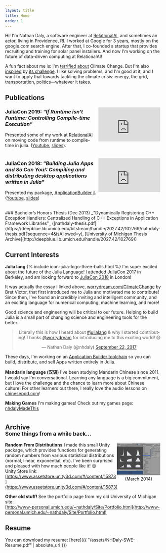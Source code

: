 ```yaml
---
layout: title
title: Home
order: 1
---
```


Hi! I'm Nathan Daly, a software engineer at
[RelationalAI](http://relational.ai), and sometimes an actor, living in
Providence, RI. I worked at Google for 3 years, mostly on the google.com search
engine. After that, I co-founded a startup that provides recruiting and
training for solar panel installers. And now I'm working on the future of
data-driven computing at RelationalAI!

A fun fact about me is: I'm [terrified](https://xkcd.com/1732/)
[about](https://en.wikipedia.org/wiki/IPCC_Fifth_Assessment_Report#Projections)
Climate Change. But I'm also [inspired](http://worrydream.com/ClimateChange) by
[its challenge](http://tnp_encoded_videos.s3.amazonaws.com/web_videos/140927_FONG_FULL_WEB_9100.mp4).
I like solving problems, and I'm good at it, and I want to apply that towards
tackling the climate crisis: energy, the grid, transportation,
politics—whatever it takes.


<div class="seperator"> </div>


## Publications

<div style="float:right; padding:2px;">
<iframe width="200" height="110" src="https://www.youtube.com/embed/JCFej--XER0?start=181" frameborder="0" allow="accelerometer; autoplay; encrypted-media; gyroscope; picture-in-picture" allowfullscreen></iframe>
</div>

### JuliaCon 2019: _"If Runtime isn't Funtime: Controlling Compile-time Execution"_
Presented some of my work at [RelationalAI](http://relational.ai) on moving code from runtime to compile-time in julia. ([Youtube](https://www.youtube.com/watch?v=JCFej--XER0), [slides](https://github.com/NHDaly/juliaCon2019-If_Runtime_isn-t_Funtime-Slides)).
<br>  <!-- Eww, these <br>s are needed to prevent the youtube iframes from overlapping -->
<br>

<div style="float:right; padding:2px;">
<iframe width="200" height="110" src="https://www.youtube.com/embed/kSp6d3qSb3I" frameborder="0" allow="autoplay; encrypted-media" allowfullscreen></iframe>
</div>

### JuliaCon 2018: _"Building Julia Apps and So Can You!: Compiling and distributing desktop applications written in Julia"_
Presented my package, [ApplicationBuilder.jl](https://github.com/NHDaly/ApplicationBuilder.jl). ([Youtube](https://youtu.be/kSp6d3qSb3I?t=5m23s), [slides](https://github.com/NHDaly/juliaCon2018-ApplicationBuilder-Slides))

<br>
### Bachelor’s Honors Thesis (Dec 2013)
_"Dynamically Registering C++ Exception Handlers:
Centralized Handling of C++ Exceptions in Application Framework Libraries"_
([nathdaly-thesis.pdf](https://deepblue.lib.umich.edu/bitstream/handle/2027.42/102769/nathdaly-thesis.pdf?sequence=4&isAllowed=y), [University of Michigan Thesis Archive](http://deepblue.lib.umich.edu/handle/2027.42/102769))



## Current Interests
**Julia lang**  {% include icon-julia-logo-three-balls.html %} I'm super excited about the future of the [Julia Language](https://julialang.org)! I attended [JuliaCon 2017](http://juliacon.org/2017/) in Berkeley, and am looking forward to [JuliaCon 2018](http://juliacon.org/2018/) in London!

It was actually the essay I linked above,
[worrydream.com/ClimateChange](http://worrydream.com/ClimateChange) by Bret Victor,
that first introduced me to Julia and motivated me to contribute! Since then,
I've found an incredibly inviting and intelligent community, and an exciting
language for numerical computing, machine learning, and more!

Good science and engineering will be critical to our future. Helping to build
Julia is a small part of changing science and engineering tools for the better.

<blockquote class="twitter-tweet" align="center" width="500" data-lang="en"><p lang="en" dir="ltr">Literally this is how I heard about <a href="https://twitter.com/hashtag/julialang?src=hash&amp;ref_src=twsrc%5Etfw">#julialang</a> &amp; why I started contributing! Thanks <a href="https://twitter.com/worrydream?ref_src=twsrc%5Etfw">@worrydream</a> for introducing me to this exciting world! 😄</p>&mdash; Nathan Daly (@nhdaly) <a href="https://twitter.com/nhdaly/status/911362142569418753?ref_src=twsrc%5Etfw">September 22, 2017</a></blockquote>
<script async src="//platform.twitter.com/widgets.js" charset="utf-8"></script>

These days, I'm working on an [Application Builder toolchain](http://github.com/NHDaly/ApplicationBuilder.jl) so you can build, distribute, and sell Apps written entirely in Julia.

**Mandarin language (汉语)** I've been studying Mandarin Chinese since 2011.
I would say I'm conversational. Learning any language is a big commitment, but I
love the challenge and the chance to learn more about Chinese culture! For other
learners out there, I really love the audio lessons on [chinesepod.com](http://chinesepod.com)!

**Making Games** I'm making games! Check out my games page: [nhdalyMadeThis](/MadeThis.html)




<h2 style="line-height:15pt; padding-top: 10pt;">Archive
<br><small>Some things from a while back...</small></h2>

<div style="float:right; padding:2px;">
<a href="https://assetstore.unity.com/packages/tools/random-from-distributions-statistical-distributions-random-numbe-15873"><img
style="border: none; height: 105px; width: 140px;"
src="/assets/images/unity-random-from-distributions-screenshot.jpg"
alt="Random From Distributions Unity Package"></a>
<br><div style="text-align: center;">(March 2014)</div>
</div>

**Random From Distributions**  I made this small Unity package, which
provides functions for generating random numbers from various statistical
distributions (normal, linear, exponential, etc). I've been surprised and
pleased with how much people like it! 😊
<br>Unity Store link: [https://www.assetstore.unity3d.com/#/content/15873](https://www.assetstore.unity3d.com/#/content/15873)

**Other old stuff!** See the portfolio page from my old University of Michigan site:
<br>[http://www-personal.umich.edu/~nathdaly/Site/Portfolio.html](http://www-personal.umich.edu/~nathdaly/Site/Portfolio.html)


## Resume
You can download my resume: [here]({{ "/assets/NHDaly-SWE-Resume.pdf" | absolute_url }})
